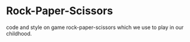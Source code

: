# Rock-Paper-Scissors
code and style on game rock-paper-scissors which we use to play in our childhood.
